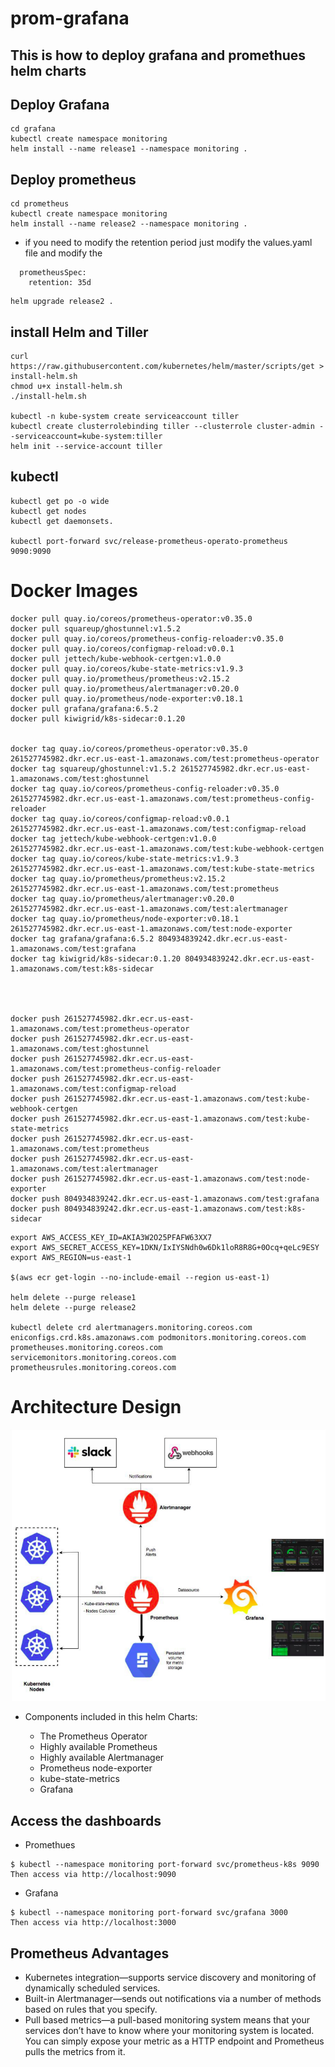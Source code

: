 # prom-grafana

## This is how to deploy grafana and promethues helm charts

## Deploy Grafana 
```
cd grafana
kubectl create namespace monitoring
helm install --name release1 --namespace monitoring .
```



## Deploy prometheus 
```
cd prometheus
kubectl create namespace monitoring
helm install --name release2 --namespace monitoring .
```


- if you need to modify the retention period just modify the values.yaml file and modify the 
```
  prometheusSpec:
    retention: 35d
```
```
helm upgrade release2 .
```

## install Helm and Tiller

```
curl https://raw.githubusercontent.com/kubernetes/helm/master/scripts/get > install-helm.sh
chmod u+x install-helm.sh
./install-helm.sh

kubectl -n kube-system create serviceaccount tiller
kubectl create clusterrolebinding tiller --clusterrole cluster-admin --serviceaccount=kube-system:tiller
helm init --service-account tiller
```

## kubectl
```
kubectl get po -o wide
kubectl get nodes
kubectl get daemonsets.

kubectl port-forward svc/release-prometheus-operato-prometheus 9090:9090
```





# Docker Images
```
docker pull quay.io/coreos/prometheus-operator:v0.35.0
docker pull squareup/ghostunnel:v1.5.2
docker pull quay.io/coreos/prometheus-config-reloader:v0.35.0
docker pull quay.io/coreos/configmap-reload:v0.0.1
docker pull jettech/kube-webhook-certgen:v1.0.0
docker pull quay.io/coreos/kube-state-metrics:v1.9.3
docker pull quay.io/prometheus/prometheus:v2.15.2
docker pull quay.io/prometheus/alertmanager:v0.20.0
docker pull quay.io/prometheus/node-exporter:v0.18.1
docker pull grafana/grafana:6.5.2
docker pull kiwigrid/k8s-sidecar:0.1.20


docker tag quay.io/coreos/prometheus-operator:v0.35.0 261527745982.dkr.ecr.us-east-1.amazonaws.com/test:prometheus-operator
docker tag squareup/ghostunnel:v1.5.2 261527745982.dkr.ecr.us-east-1.amazonaws.com/test:ghostunnel
docker tag quay.io/coreos/prometheus-config-reloader:v0.35.0 261527745982.dkr.ecr.us-east-1.amazonaws.com/test:prometheus-config-reloader
docker tag quay.io/coreos/configmap-reload:v0.0.1 261527745982.dkr.ecr.us-east-1.amazonaws.com/test:configmap-reload
docker tag jettech/kube-webhook-certgen:v1.0.0 261527745982.dkr.ecr.us-east-1.amazonaws.com/test:kube-webhook-certgen
docker tag quay.io/coreos/kube-state-metrics:v1.9.3 261527745982.dkr.ecr.us-east-1.amazonaws.com/test:kube-state-metrics
docker tag quay.io/prometheus/prometheus:v2.15.2 261527745982.dkr.ecr.us-east-1.amazonaws.com/test:prometheus
docker tag quay.io/prometheus/alertmanager:v0.20.0 261527745982.dkr.ecr.us-east-1.amazonaws.com/test:alertmanager
docker tag quay.io/prometheus/node-exporter:v0.18.1 261527745982.dkr.ecr.us-east-1.amazonaws.com/test:node-exporter
docker tag grafana/grafana:6.5.2 804934839242.dkr.ecr.us-east-1.amazonaws.com/test:grafana
docker tag kiwigrid/k8s-sidecar:0.1.20 804934839242.dkr.ecr.us-east-1.amazonaws.com/test:k8s-sidecar




docker push 261527745982.dkr.ecr.us-east-1.amazonaws.com/test:prometheus-operator
docker push 261527745982.dkr.ecr.us-east-1.amazonaws.com/test:ghostunnel
docker push 261527745982.dkr.ecr.us-east-1.amazonaws.com/test:prometheus-config-reloader
docker push 261527745982.dkr.ecr.us-east-1.amazonaws.com/test:configmap-reload
docker push 261527745982.dkr.ecr.us-east-1.amazonaws.com/test:kube-webhook-certgen
docker push 261527745982.dkr.ecr.us-east-1.amazonaws.com/test:kube-state-metrics
docker push 261527745982.dkr.ecr.us-east-1.amazonaws.com/test:prometheus
docker push 261527745982.dkr.ecr.us-east-1.amazonaws.com/test:alertmanager
docker push 261527745982.dkr.ecr.us-east-1.amazonaws.com/test:node-exporter
docker push 804934839242.dkr.ecr.us-east-1.amazonaws.com/test:grafana
docker push 804934839242.dkr.ecr.us-east-1.amazonaws.com/test:k8s-sidecar

```
```
export AWS_ACCESS_KEY_ID=AKIA3W2O25PFAFW63XX7
export AWS_SECRET_ACCESS_KEY=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
export AWS_REGION=us-east-1

$(aws ecr get-login --no-include-email --region us-east-1)

helm delete --purge release1
helm delete --purge release2

kubectl delete crd alertmanagers.monitoring.coreos.com eniconfigs.crd.k8s.amazonaws.com podmonitors.monitoring.coreos.com prometheuses.monitoring.coreos.com servicemonitors.monitoring.coreos.com prometheusrules.monitoring.coreos.com

```






# Architecture Design

![](./images/prom2.png)

- Components included in this helm Charts:

  - The Prometheus Operator
  - Highly available Prometheus
  - Highly available Alertmanager
  - Prometheus node-exporter
  - kube-state-metrics
  - Grafana




## Access the dashboards

- Promethues
```
$ kubectl --namespace monitoring port-forward svc/prometheus-k8s 9090
Then access via http://localhost:9090
```


- Grafana
```
$ kubectl --namespace monitoring port-forward svc/grafana 3000
Then access via http://localhost:3000
```


## Prometheus Advantages
- Kubernetes integration—supports service discovery and monitoring of dynamically scheduled services.  
- Built-in Alertmanager—sends out notifications via a number of methods based on rules that you specify.
- Pull based metrics—a pull-based monitoring system means that your services don’t have to know where your monitoring system is located. You can simply expose your metric as a HTTP endpoint and Prometheus pulls the metrics from it.











